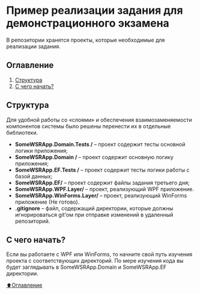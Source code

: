 # Пример реализации задания для демонстрационного экзамена
В репозитории хранятся проекты, которые необходимые для реализации задания.

## Оглавление

1. [Структура](#Структура)
2. [С чего начать?](#С-чего-начать)

## Структура
Для удобной работы со «слоями» и обеспечения взаимозаменяемости компонентов системы было решены перенести их в отдельные библиотеки.
* **SomeWSRApp.Domain.Tests /** – проект содержит тесты основной логики приложения;
* **SomeWSRApp.Domain /** – проект содержит основную логику приложения;
* **SomeWSRApp.EF.Tests /** – проект содержит тесты логики работы с базой данных;
* **SomeWSRApp.EF/** – проект содержит файлы задания третьего дня;
* **SomeWSRApp.WPF.Layer/** – проект, реализующий WPF приложение.
* **SomeWSRApp.WinForms.Layer/** – проект, реализующий WinForms приложение (Не готово).
* **.gitignore** – файл, содержащий директории, которые должны игнорироваться git’ом при отправке изменений в удаленный репозиторий.



## С чего начать?
Если вы работаете с WPF или WinForms, то начните свой путь изучения проекта с соответствующих директорий. По мере изучения кода вы будет заглядывать в SomeWSRApp.Domain и SomeWSRApp.EF директории.

[:arrow_up:Оглавление](#Оглавление)